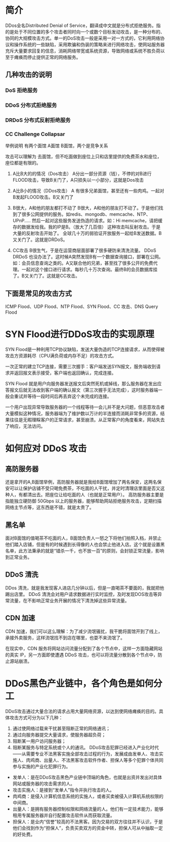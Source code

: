 # 简介
DDos全名Distributed Denial of Service，翻译成中文就是分布式拒绝服务。指的是处于不同位置的多个攻击者同时向一个或数个目标发动攻击，是一种分布的、协同的大规模攻击方式。单一的DoS攻击一般是采用一对一方式的，它利用网络协议和操作系统的一些缺陷，采用欺骗和伪装的策略来进行网络攻击，使网站服务器充斥大量要求回复的信息，消耗网络带宽或系统资源，导致网络或系统不胜负荷以至于瘫痪而停止提供正常的网络服务。


## 几种攻击的说明

### DoS 拒绝服务

### DDoS 分布式拒绝服务

### DRDoS 分布式反射拒绝服务

### CC   Challenge Collapsar

举例说明
有两个面馆    A面馆   B面馆，两个是竞争关系

攻击可以理解为 去面馆，但不吃面做到座位上只和店里提供的免费茶水和座位，座位都是有限的。

1. A比B大的的情况（Dos攻击）
A分出一部分资源（钱），不停的对B进行FLOOD攻击，导致B关门了，A只损失以一小部分，这就是Dos攻击

2. A比B小的情况（DDos攻击）
A 有很多兄弟面馆，甚至还有一些肉鸡。一起对B发起FLOOD攻击。B又关门了


3. B很大，A和他的朋友都打不动了
B很大，A和他的朋友打不动了。于是他们找到了很多公网提供的服务。如redis、mongodb、memcache、NTP、UPnP.....  然后一起对这些服务发送伪造的请求。如：Hi  memcache，请把缓存的数据发给我。我的IP是B。（放大了几百倍）     这种攻击叫反射攻击。于是大量的反射攻击开始了。  全球几十万的弱验证开放服务一起给B发送数据。B又关门了。这就是DRDoS。


4. CC攻击
 B很生气，于是在运营商层面部署了很多硬防来清洗流量。 DDoS DRDoS 也没办法了。这时候A突然发现B有一个数据查询接口，部署在公网。如：会员信息查询之类的。A又联合他的兄弟，甚至找了很多公开的免费代理。一起对这个接口进行请求。每秒几十万次查询。最终B的会员数据库挂了。B又关门了。这就是CC攻击。

## 下面是常见的攻击方式
 ICMP Flood、UDP Flood、NTP Flood、SYN Flood、CC 攻击、DNS Query Flood

# SYN Flood进行DDoS攻击的实现原理
 SYN Flood是一种利用TCP协议缺陷，发送大量伪造的TCP连接请求，从而使得被攻击方资源耗尽（CPU满负荷或内存不足）的攻击方式。

一次正常的建立TCP连接，需要三次握手：客户端发送SYN报文，服务端收到请求并返回报文表示接受，客户端也返回确认，完成连接。

SYN Flood 就是用户向服务器发送报文后突然死机或掉线，那么服务器在发出应答报文后就无法收到客户端的确认报文（第三次握手无法完成），这时服务器端一般会重试并等待一段时间后再丢弃这个未完成的连接。

一个用户出现异常导致服务器的一个线程等待一会儿并不是大问题，但恶意攻击者大量模拟这种情况，服务器端为了维护数以万计的半连接而消耗非常多的资源，结果往往是无暇理睬客户的正常请求，甚至崩溃。从正常客户的角度看来，网站失去了响应，无法访问。

#   如何应对 DDoS 攻击

##  高防服务器

还是拿开的A,B面馆举例，高防服务器就是我给B面馆增加了两名保安，这两名保安可以让保护店铺不受只喝免费茶，不吃面的人干扰，并定时清理店里面是否又这种人，有都清出去。把座位让给吃面的人（也就是正常用户）。
高防服务器主要是指能独立硬防御 50Gbps 以上的服务器，能够帮助网站拒绝服务攻击，定期扫描网络主节点等，这东西是不错，就是太贵了。

## 黑名单
面对B面馆的值喝茶不吃面的人，B面馆负责人一怒之下将他们拍照入档，并禁止他们踏入店铺，但是有的时候遇到长得像的人也会禁止他进入店。这个就是设置黑名单，此方法秉承的就是“错杀一千，也不放一百”的原则，会封锁正常流量，影响到正常业务。

## DDoS 清洗
DDos 清洗，就是我发现客人进店几分钟以后，但是一直喝茶不要面的，我就把他踢出店里。
DDoS 清洗会对用户请求数据进行实时监控，及时发现DOS攻击等异常流量，在不影响正常业务开展的情况下清洗掉这些异常流量。

## CDN 加速
CDN 加速，我们可以这么理解：为了减少流氓骚扰，我干脆将面馆开到了线上，承接外卖服务，这样流氓找不到店在哪里，也耍不来流氓了。

在现实中，CDN 服务将网站访问流量分配到了各个节点中，这样一方面隐藏网站的真实 IP，另一方面即使遭遇 DDoS 攻击，也可以将流量分散到各个节点中，防止源站崩溃。


# DDoS黑色产业链中，各个角色是如何分工


DDoS攻击通过大量合法的请求占用大量网络资源，以达到使网络瘫痪的目的。具体攻击方式可分为以下几种：
1. 通过使网络过载来干扰甚至阻断正常的网络通讯；
2. 通过向服务器提交大量请求，使服务器超负荷；
3. 阻断某一用户访问服务器；
4. 阻断某服务与特定系统或个人的通讯。
DDoS攻击犯罪已经进入产业化时代——从需要专业不法黑客实施全部攻击过程的行为，发展成由发单人、攻击实施人、肉鸡商、出量人、不法黑客攻击软件作者、担保人等多个犯罪个体共同参与实施的产业化犯罪行为。


+ 发单人：是在DDoS攻击黑色产业链中顶端的角色，也就是出资并发出对具体网站或服务器的攻击需求的人。
+ 攻击实施人：是接到“发单人”指令并执行攻击的人。
+ 肉鸡商：是侵入计算机信息系统的实施人，或者买卖被侵入计算机系统权限的中间商。
+ 出量人：是拥有服务器控制权限和网络流量的人。他们有一定技术能力，能够租用专属服务器并自行配置攻击软件从而获取流量。
+ 担保人：是业内“信誉”较高的不法黑客。因为交易的双方往往并不认识，于是他们会找到作为“担保人”，负责买卖双方的资金中转，担保人可从中抽取一定的好处费。
